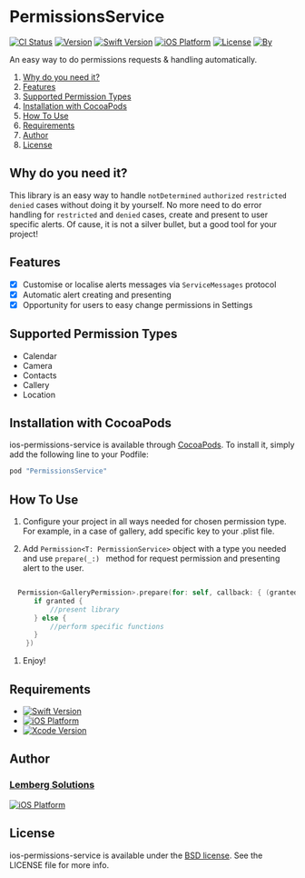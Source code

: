 
# PermissionsService

[![CI Status](http://img.shields.io/travis/lemberg/ios-permissions-service.svg?style=flat)](https://travis-ci.org/lemberg/ios-permissions-service.svg?branch=master) 
[![Version](https://img.shields.io/cocoapods/v/PermissionsService.svg?style=flat)](http://cocoapods.org/pods/PermissionsService) 
[![Swift Version](https://img.shields.io/badge/Swift-3.1%2B-orange.svg?style=flat)](http://cocoapods.org/pods/PermissionsService) 
[![iOS Platform](https://img.shields.io/badge/iOS-%209.0%2B-blue.svg?style=flat)](http://cocoapods.org/pods/PermissionsService) 
[![License](https://img.shields.io/cocoapods/l/PermissionsService.svg?style=flat)](http://cocoapods.org/pods/PermissionsService)
[![By](https://img.shields.io/badge/By-Lemberg%20Solutions%20Limited-blue.svg?style=flat)](http://cocoapods.org/pods/PermissionsService)

An easy way to do permissions requests & handling automatically.

1. [Why do you need it?](https://github.com/lemberg/ios-permissions-service/tree/hellen#why-you-need-it)
1. [Features](https://github.com/lemberg/ios-permissions-service/tree/hellen#features)
1. [Supported Permission Types](https://github.com/lemberg/ios-permissions-service/tree/hellen#supported-permission-types)
1. [Installation with CocoaPods](https://github.com/lemberg/ios-permissions-service/tree/hellen#installation-with-cocoapods)
1. [How To Use](https://github.com/lemberg/ios-permissions-service/tree/hellen#how-to-use)
1. [Requirements](https://github.com/lemberg/ios-permissions-service/tree/hellen#requirements)
1. [Author](https://github.com/lemberg/ios-permissions-service/tree/hellen#author)
1. [License](https://github.com/lemberg/ios-permissions-service/tree/hellen#license)

## Why do you need it?

This library is an easy way to handle `notDetermined` `authorized` `restricted` `denied` cases without doing it by yourself. No more need to do error handling for `restricted` and `denied` cases, create and present to user specific alerts. 
Of cause, it is not a silver bullet, but a good tool for your project!

## Features

- [x] Customise or localise alerts messages via `ServiceMessages` protocol
- [x] Automatic alert creating and presenting 
- [x] Opportunity for users to easy change permissions in Settings 

## Supported Permission Types

* Calendar  
* Camera    
* Contacts  
* Callery  
* Location  

## Installation with CocoaPods

ios-permissions-service is available through [CocoaPods](http://cocoapods.org). To install
it, simply add the following line to your Podfile:

```swift
pod "PermissionsService"
```

## How To Use

1. Configure your project in all ways needed for chosen permission type. For example, in a case of gallery, add specific key to your .plist file.  

1. Add `Permission<T: PermissionService>` object with a type you needed and use  `prepare(_:) ` method for request permission and presenting alert to the user. 

```swift

  Permission<GalleryPermission>.prepare(for: self, callback: { (granted) in
      if granted {
          //present library
      } else {
          //perform specific functions 
      }
    })

```

1. Enjoy!

## Requirements

- [![Swift Version](https://img.shields.io/badge/Swift-3.1%2B-orange.svg?style=flat)](http://cocoapods.org/pods/PermissionsService) 
- [![iOS Platform](https://img.shields.io/badge/iOS-%209.0%2B-blue.svg?style=flat)](http://cocoapods.org/pods/PermissionsService) 
- [![Xcode Version](https://img.shields.io/badge/Xcode-8.1%2B-blue.svg?style=flat)](http://cocoapods.org/pods/PermissionsService) 

## Author

### [Lemberg Solutions](http://lemberg.co.uk) 

[![iOS Platform](http://lemberg.co.uk/sites/all/themes/lemberg/images/logo.png)](https://github.com/lemberg) 

## License

ios-permissions-service is available under the [BSD license](https://directory.fsf.org/wiki/License:BSD_4Clause). See the LICENSE file for more info.

